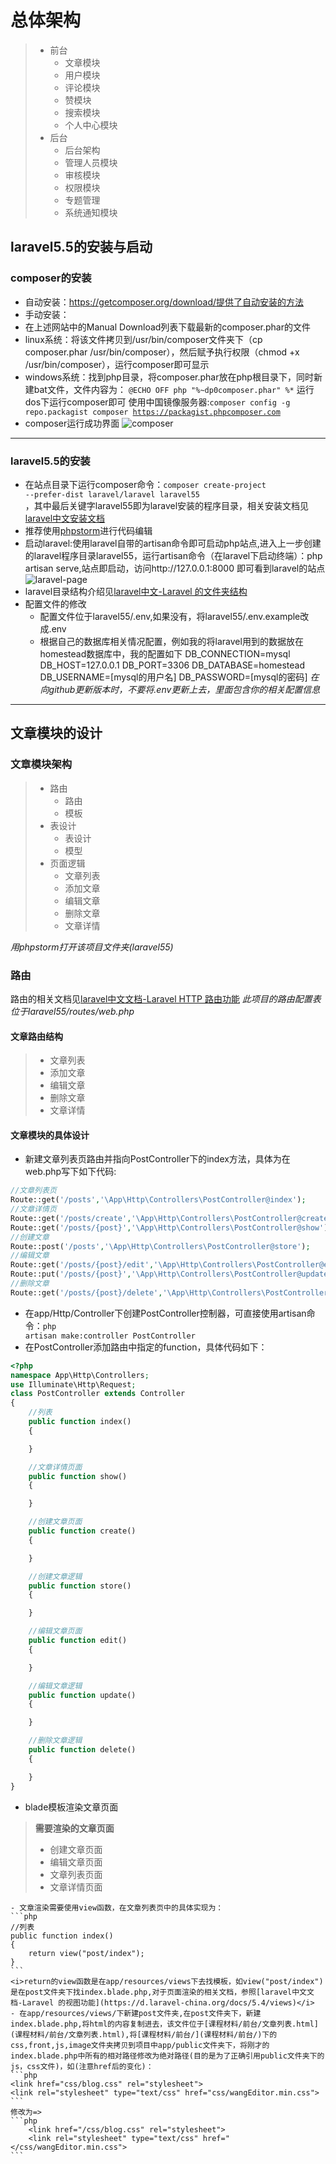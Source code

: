 # 总体架构
> - 前台
> 	- 文章模块
> 	- 用户模块
> 	- 评论模块
> 	- 赞模块
> 	- 搜索模块
> 	- 个人中心模块
> - 后台
> 	- 后台架构
> 	- 管理人员模块
> 	- 审核模块
> 	- 权限模块
> 	- 专题管理
> 	- 系统通知模块

## laravel5.5的安装与启动

### composer的安装
- 自动安装：https://getcomposer.org/download/提供了自动安装的方法
- 手动安装：
- 在上述网站中的Manual Download列表下载最新的composer.phar的文件
 - linux系统：将该文件拷贝到/usr/bin/composer文件夹下（cp composer.phar /usr/bin/composer），然后赋予执行权限（chmod +x /usr/bin/composer），运行composer即可显示
 - windows系统：找到php目录，将composer.phar放在php根目录下，同时新建bat文件，文件内容为： <code>@ECHO OFF
 php "%~dp0composer.phar" %*</code> 
 运行dos下运行composer即可
使用中国镜像服务器:<code>composer config -g repo.packagist composer https://packagist.phpcomposer.com</code>
- composer运行成功界面
![composer](composer.png)
---

### laravel5.5的安装

- 在站点目录下运行composer命令：<code>composer create-project --prefer-dist laravel/laravel laravel55 </code>，其中最后关键字laravel55即为laravel安装的程序目录，相关安装文档见[laravel中文安装文档](https://d.laravel-china.org/docs/5.4/installation)
- 推荐使用[phpstorm](https://www.jetbrains.com/zh/phpstorm/)进行代码编辑
- 启动laravel:使用laravel自带的artisan命令即可启动php站点,进入上一步创建的laravel程序目录laravel55，运行artisan命令（在laravel下启动终端）：php artisan serve,站点即启动，访问http://127.0.0.1:8000 即可看到laravel的站点![laravel-page](laravel-page.png)
- laravel目录结构介绍见[laravel中文-Laravel 的文件夹结构](https://d.laravel-china.org/docs/5.4/structure)
- 配置文件的修改
	- 配置文件位于laravel55/.env,如果没有，将laravel55/.env.example改成.env
	- 根据自己的数据库相关情况配置，例如我的将laravel用到的数据放在homestead数据库中，我的配置如下
DB_CONNECTION=mysql
DB_HOST=127.0.0.1
DB_PORT=3306
DB_DATABASE=homestead
DB_USERNAME=[mysql的用户名]
DB_PASSWORD=[mysql的密码]
<i>在向github更新版本时，不要将.env更新上去，里面包含你的相关配置信息</i>
---
## 文章模块的设计
### 文章模块架构
> - 路由
> 	- 路由
> 	- 模板
> - 表设计
> 	- 表设计
> 	- 模型
> - 页面逻辑
> 	- 文章列表
> 	- 添加文章
> 	- 编辑文章
> 	- 删除文章
> 	- 文章详情

<i>用phpstorm打开该项目文件夹(laravel55)</i>
### 路由
路由的相关文档见[laravel中文文档-Laravel HTTP 路由功能](https://d.laravel-china.org/docs/5.4/routing)
<i>此项目的路由配置表位于laravel55/routes/web.php</i>
#### 文章路由结构
> - 文章列表
> - 添加文章
> - 编辑文章
> - 删除文章
> - 文章详情

#### 文章模块的具体设计
- 新建文章列表页路由并指向PostController下的index方法，具体为在web.php写下如下代码:

```php
//文章列表页
Route::get('/posts','\App\Http\Controllers\PostController@index');
//文章详情页
Route::get('/posts/create','\App\Http\Controllers\PostController@create');
Route::get('/posts/{post}','\App\Http\Controllers\PostController@show');
//创建文章
Route::post('/posts','\App\Http\Controllers\PostController@store');
//编辑文章
Route::get('/posts/{post}/edit','\App\Http\Controllers\PostController@edit');
Route::put('/posts/{post}','\App\Http\Controllers\PostController@update');
//删除文章
Route::get('/posts/{post}/delete','\App\Http\Controllers\PostController@delete');
```

- 在app/Http/Controller下创建PostController控制器，可直接使用artisan命令：<code>php artisan make:controller PostController</code>
- 在PostController添加路由中指定的function，具体代码如下：

```php
<?php
namespace App\Http\Controllers;
use Illuminate\Http\Request;
class PostController extends Controller
{
    //列表
    public function index()
    {

    }

    //文章详情页面
    public function show()
    {

    }

    //创建文章页面
    public function create()
    {

    }

    //创建文章逻辑
    public function store()
    {

    }

    //编辑文章页面
    public function edit()
    {

    }

    //编辑文章逻辑
    public function update()
    {

    }

    //删除文章逻辑
    public function delete()
    {

    }
}
```

- blade模板渲染文章页面
> <b>需要渲染的文章页面</b>
> - 创建文章页面
> - 编辑文章页面
> - 文章列表页面
> - 文章详情页面

	- 文章渲染需要使用view函数，在文章列表页中的具体实现为：
	```php
    //列表
    public function index()
    {
        return view("post/index");
    }
    ```
    <i>return的view函数是在app/resources/views下去找模板，如view("post/index")是在post文件夹下找index.blade.php,对于页面渲染的相关文档，参照[laravel中文文档-Laravel 的视图功能](https://d.laravel-china.org/docs/5.4/views)</i>
    - 在app/resources/views/下新建post文件夹,在post文件夹下，新建index.blade.php,将html的内容复制进去，该文件位于[课程材料/前台/文章列表.html](课程材料/前台/文章列表.html),将[课程材料/前台/](课程材料/前台/)下的css,front,js,image文件夹拷贝到项目中app/public文件夹下，将刚才的index.blade.php中所有的相对路径修改为绝对路径(目的是为了正确引用public文件夹下的js，css文件)，如(注意href后的变化)：
    ```php
    <link href="css/blog.css" rel="stylesheet">
    <link rel="stylesheet" type="text/css" href="css/wangEditor.min.css">
    ```
    修改为=>
    ```php
        <link href="/css/blog.css" rel="stylesheet">
        <link rel="stylesheet" type="text/css" href="</css/wangEditor.min.css">
    ```

